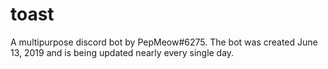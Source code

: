# toast
A multipurpose discord bot by PepMeow#6275.
The bot was created June 13, 2019 and is being updated nearly every single day. 
